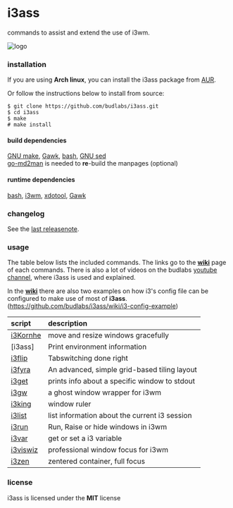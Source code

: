 # i3ass  

commands to assist and extend the use of i3wm.

![logo](assets/i3ass-first-logo2021-05-26-300x200.png?raw=true)    

### installation

If you are using **Arch linux**, you can install
the i3ass package from [AUR].

Or follow the instructions below to install from source:  

``` text
$ git clone https://github.com/budlabs/i3ass.git
$ cd i3ass
$ make
# make install
```

#### build dependencies
[GNU make], [Gawk], [bash], [GNU sed](https://www.gnu.org/software/sed/)  
[go-md2man] is needed to **re**-build the manpages (optional)

[go-md2man]: https://github.com/cpuguy83/go-md2man

#### runtime dependencies
[bash], [i3wm], [xdotool], [Gawk]  

### changelog

See the [last releasenote](docs/releasenotes/0next.md).

### usage

The table below lists the included commands. The
links go to the **[wiki]** page of each commands. 
There is also a lot of videos on the budlabs [youtube channel],
where i3ass is used and explained.

In the **[wiki]** there are also two examples on how
i3's config file can be configured to make use
of most of **i3ass**.  
(<https://github.com/budlabs/i3ass/wiki/i3-config-example>)  


script | description
|:-|:-|
[i3Kornhe] | move and resize windows gracefully  
[i3ass] | Print environment information  
[i3flip] | Tabswitching done right  
[i3fyra] | An advanced, simple grid-based tiling layout  
[i3get] | prints info about a specific window to stdout  
[i3gw] | a ghost window wrapper for i3wm  
[i3king] | window ruler  
[i3list] | list information about the current i3 session  
[i3run] | Run, Raise or hide windows in i3wm  
[i3var] | get or set a i3 variable  
[i3viswiz] | professional window focus for i3wm  
[i3zen] | zentered container, full focus  


### license

i3ass is licensed under the **MIT** license


[wiki]: https://github.com/budlabs/i3ass/wiki
[Makefile]: https://github.com/budRich/i3ass/blob/master/Makefile
[install.sh]: https://github.com/budRich/i3ass/blob/master/install.sh
[i3add]: https://github.com/budRich/scripts/i3add/
[AUR]: https://aur.archlinux.org/packages/i3ass/
[i3]: https://i3wm.org/
[i3wm]: https://i3wm.org/
[bashbud]: https://github.com/budlabs/bashbud
[i3flip]: https://github.com/budlabs/i3ass/wiki/i3flip
[i3fyra]: https://github.com/budlabs/i3ass/wiki/i3fyra
[i3get]: https://github.com/budlabs/i3ass/wiki/i3get
[i3gw]: https://github.com/budlabs/i3ass/wiki/i3gw
[i3Kornhe]: https://github.com/budlabs/i3ass/wiki/i3Kornhe
[i3list]: https://github.com/budlabs/i3ass/wiki/i3list
[i3var]: https://github.com/budlabs/i3ass/wiki/i3var
[i3run]: https://github.com/budlabs/i3ass/wiki/i3run
[i3menu]: https://github.com/budlabs/i3ass/wiki/i3menu
[i3viswiz]: https://github.com/budlabs/i3ass/wiki/i3viswiz
[i3king]: https://github.com/budlabs/i3ass/wiki/i3king
[i3zen]: https://github.com/budlabs/i3ass/wiki/i3zen
[youtube channel]: https://youtube.com/c/dubbeltumme
[rofi]: https://github.com/davatorium/rofi
[Gawk]: https://www.gnu.org/software/gawk/
[bash]: https://www.gnu.org/software/bash/
[lowdown]: https://kristaps.bsd.lv/lowdown/
[GNU make]: https://www.gnu.org/software/make/
[xdotool]: https://www.semicomplete.com/projects/xdotool/
